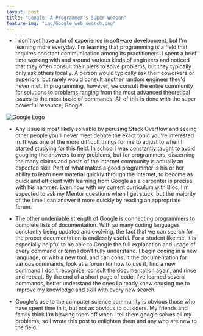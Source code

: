 ```yaml
---
layout: post
title: "Google: A Programmer's Super Weapon"
feature-img: "img/Google_web_search.png"
---
```


* I don't yet have a lot of experience in software development, but I'm learning more everyday. I'm learning that programming is a field that requires constant communication among its practitioners. I spent a brief time working with and around various kinds of engineers and noticed that they often consult their piers to solve problems, but they typically only ask others locally. A person would typically ask their coworkers or superiors, but rarely would consult another random engineer they'd never met. In programming, however, we consult the entire community for solutions to problems ranging from the most advanced theoretical issues to the most basic of commands. All of this is done with the super powerful resource, Google.

![Google Logo](https://www.wired.com/wp-content/uploads/2015/09/google-logo-1200x630.jpg)

* Any issue is most likely solvable by perusing Stack Overflow and seeing other people you'll never meet debate the exact topic you're interested in. It was one of the more difficult things for me to adjust to when I started studying for this field. In school I was constantly taught to avoid googling the answers to my problems, but for programmers, discerning the many claims and posts of the internet community is actually an expected skill. Part of what makes a good programmer is his or her ability to learn new material quickly through the internet, to become as quick and efficient with learning from Google as a carpenter is precise with his hammer. Even now with my current curriculum with Bloc, I'm expected to ask my Mentor questions when I get stuck, but the majority of the time I can answer it more quickly by reading an appropriate forum. 

* The other undeniable strength of Google is connecting programmers to complete lists of documentation. With so many coding languages constantly being updated and evolving, the fact that we can search for the proper documentation is endlessly useful. For a student like me, it is especially helpful to be able to Google the full explanation and usage of every command or term I don't fully understand. I begin coding in a new language, or with a new tool, and can consult the documentation for various commands, look at a forum for how to use it, find a new command I don't recognize, consult the documentation again, and rinse and repeat. By the end of a short page of code, I've learned several commands, better understand the ones I already knew causing me to improve my knowledge and skill with every new search.

* Google's use to the computer science community is obvious those who have spent time in it, but not as obvious to outsiders. My friends and family think I'm blowing them off when I tell them google solves all my problems, so I wrote this post to enlighten them and any who are new to the field. 






